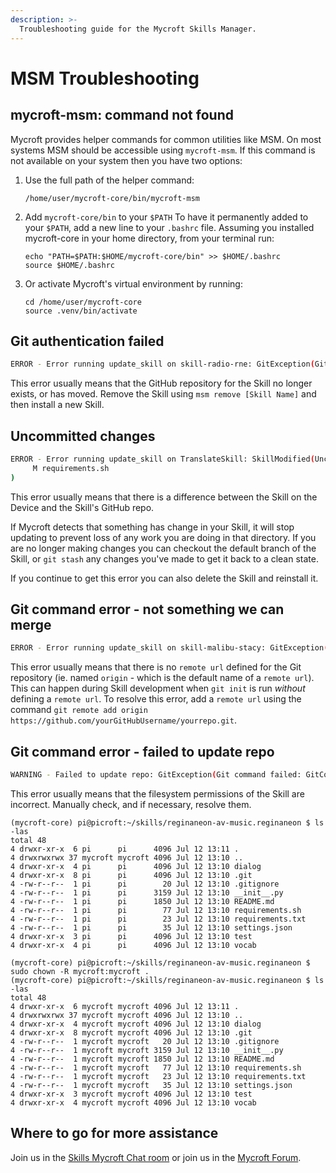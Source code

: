 ```yaml
---
description: >-
  Troubleshooting guide for the Mycroft Skills Manager.
---
```


# MSM Troubleshooting

## mycroft-msm: command not found

Mycroft provides helper commands for common utilities like MSM. On most systems MSM should be accessible using `mycroft-msm`. If this command is not available on your system then you have two options:

1. Use the full path of the helper command:
   ```shell
   /home/user/mycroft-core/bin/mycroft-msm
   ```

2. Add `mycroft-core/bin` to your `$PATH`
   To have it permanently added to your `$PATH`, add a new line to your `.bashrc` file. Assuming you installed mycroft-core in your home directory, from your terminal run:
   ```shell
   echo "PATH=$PATH:$HOME/mycroft-core/bin" >> $HOME/.bashrc
   source $HOME/.bashrc
   ```

3. Or activate Mycroft's virtual environment by running:
   ```shell
   cd /home/user/mycroft-core
   source .venv/bin/activate
   ```
## Git authentication failed

```bash
ERROR - Error running update_skill on skill-radio-rne: GitException(Git command failed: GitCommandError(['git', 'fetch'], 128, b"remote: Invalid username or password.nfatal: Authentication failed for 'https://github.com/user/my-skill/'", b''))
```

This error usually means that the GitHub repository for the Skill no longer exists, or has moved. Remove the Skill using `msm remove [Skill Name]` and then install a new Skill.

## Uncommitted changes

```bash
ERROR - Error running update_skill on TranslateSkill: SkillModified(Uncommitted changes:
     M requirements.sh
)
```

This error usually means that there is a difference between the Skill on the Device and the Skill's GitHub repo. 

If Mycroft detects that something has change in your Skill, it will stop updating to prevent loss of any work you are doing in that directory. If you are no longer making changes you can checkout the default branch of the Skill, or `git stash` any changes you've made to get it back to a clean state.

If you continue to get this error you can also delete the Skill and reinstall it.

## Git command error - not something we can merge

```bash
ERROR - Error running update_skill on skill-malibu-stacy: GitException(Git command failed: GitCommandError(['git', 'merge', '--ff-only', 'origin/HEAD'], 1, b'merge: origin/HEAD - not something we can merge', b''))
```

This error usually means that there is no `remote url` defined for the Git repository \(ie. named `origin` - which is the default name of a `remote url`\). This can happen during Skill development when `git init` is run _without_ defining a `remote url`. To resolve this error, add a `remote url` using the command `git remote add origin https://github.com/yourGitHubUsername/yourrepo.git`.

## Git command error - failed to update repo

```bash
WARNING - Failed to update repo: GitException(Git command failed: GitCommandError(['git', 'config', 'remote.origin.url', 'https://github.com/MycroftAI/mycroft-skills'], 255, b'error: could not lock config file .git/config: Permission denied', b''))
```

This error usually means that the filesystem permissions of the Skill are incorrect. Manually check, and if necessary, resolve them.

```text
(mycroft-core) pi@picroft:~/skills/reginaneon-av-music.reginaneon $ ls -las
total 48
4 drwxr-xr-x  6 pi      pi      4096 Jul 12 13:11 .
4 drwxrwxrwx 37 mycroft mycroft 4096 Jul 12 13:10 ..
4 drwxr-xr-x  4 pi      pi      4096 Jul 12 13:10 dialog
4 drwxr-xr-x  8 pi      pi      4096 Jul 12 13:10 .git
4 -rw-r--r--  1 pi      pi        20 Jul 12 13:10 .gitignore
4 -rw-r--r--  1 pi      pi      3159 Jul 12 13:10 __init__.py
4 -rw-r--r--  1 pi      pi      1850 Jul 12 13:10 README.md
4 -rw-r--r--  1 pi      pi        77 Jul 12 13:10 requirements.sh
4 -rw-r--r--  1 pi      pi        23 Jul 12 13:10 requirements.txt
4 -rw-r--r--  1 pi      pi        35 Jul 12 13:10 settings.json
4 drwxr-xr-x  3 pi      pi      4096 Jul 12 13:10 test
4 drwxr-xr-x  4 pi      pi      4096 Jul 12 13:10 vocab

(mycroft-core) pi@picroft:~/skills/reginaneon-av-music.reginaneon $ sudo chown -R mycroft:mycroft .
(mycroft-core) pi@picroft:~/skills/reginaneon-av-music.reginaneon $ ls -las
total 48
4 drwxr-xr-x  6 mycroft mycroft 4096 Jul 12 13:11 .
4 drwxrwxrwx 37 mycroft mycroft 4096 Jul 12 13:10 ..
4 drwxr-xr-x  4 mycroft mycroft 4096 Jul 12 13:10 dialog
4 drwxr-xr-x  8 mycroft mycroft 4096 Jul 12 13:10 .git
4 -rw-r--r--  1 mycroft mycroft   20 Jul 12 13:10 .gitignore
4 -rw-r--r--  1 mycroft mycroft 3159 Jul 12 13:10 __init__.py
4 -rw-r--r--  1 mycroft mycroft 1850 Jul 12 13:10 README.md
4 -rw-r--r--  1 mycroft mycroft   77 Jul 12 13:10 requirements.sh
4 -rw-r--r--  1 mycroft mycroft   23 Jul 12 13:10 requirements.txt
4 -rw-r--r--  1 mycroft mycroft   35 Jul 12 13:10 settings.json
4 drwxr-xr-x  3 mycroft mycroft 4096 Jul 12 13:10 test
4 drwxr-xr-x  4 mycroft mycroft 4096 Jul 12 13:10 vocab
```

## Where to go for more assistance

Join us in the [Skills Mycroft Chat room](https://chat.mycroft.ai/community/channels/skills) or join us in the [Mycroft Forum](https://community.mycroft.ai).